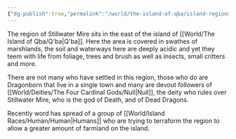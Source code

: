```yaml
---
{"dg-publish":true,"permalink":"/world/the-island-of-qba/island-regions/stillwater-mire/"}
---
```


The region of Stillwater Mire sits in the east of the island of [[World/The Island of Qba/Q'ba\|Q'ba]]. Here the area is covered in swathes of marshlands, the soil and waterways here are deeply acidic and yet they teem with life from foliage, trees and brush as well as insects, small critters and more.

There are not many who have settled in this region, those who do are Dragonborn that live in a single town and many are devout followers of [[World/Deities/The Four Cardinal Gods/Null\|Null]], the deity who rules over Stillwater Mire, who is the god of Death, and of Dead Dragons. 

Recently word has spread of a group of [[World/Island Races/Human/Human\|Humans]] who are trying to terraform the region to allow a greater amount of farmland on the island.

